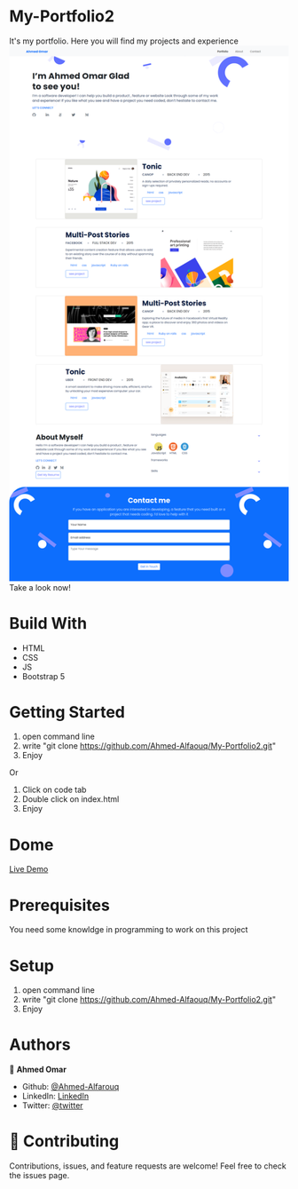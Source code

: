 # My-Portfolio2
It's my portfolio. Here you will find my projects and experience
![page image](img/screenshot.png)
Take a look now!

# Build With
 - HTML
 - CSS
 - JS
 - Bootstrap 5
 
# Getting Started
 1) open command line
 2) write "git clone https://github.com/Ahmed-Alfaouq/My-Portfolio2.git"
 3) Enjoy
 
 Or
 1) Click on code tab
 2) Double click on index.html
 3) Enjoy
# Dome
[Live Demo](https://ahmed-alfaouq.github.io/My-Portfolio2/)
# Prerequisites
 You need some knowldge in programming to work on this project
# Setup
 1) open command line
 2) write "git clone https://github.com/Ahmed-Alfaouq/My-Portfolio2.git"
 3) Enjoy
# Authors
 :bearded_person: **Ahmed Omar**
  - Github: [@Ahmed-Alfarouq](https://github.com/Ahmed-Alfaouq)
  - LinkedIn: [LinkedIn](https://www.linkedin.com/in/ahmed-omar912ba9199/)
  - Twitter: [@twitter](https://twitter.com/mediocre23534)

# :handshake: Contributing
Contributions, issues, and feature requests are welcome!
Feel free to check the issues page.
